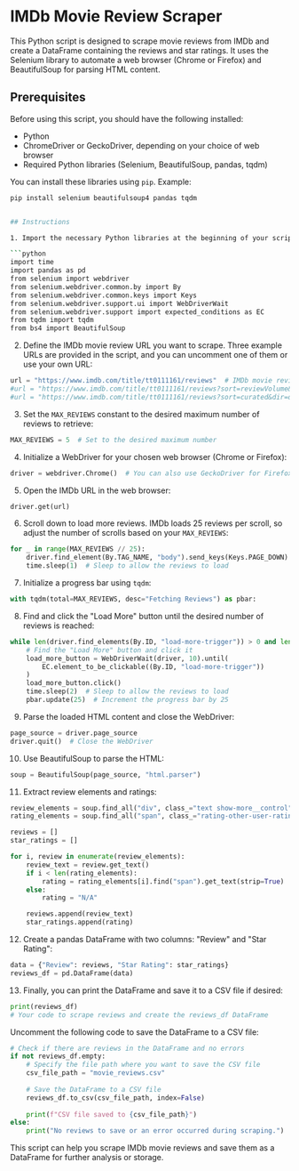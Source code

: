 # IMDb Movie Review Scraper

This Python script is designed to scrape movie reviews from IMDb and create a DataFrame containing the reviews and star ratings. It uses the Selenium library to automate a web browser (Chrome or Firefox) and BeautifulSoup for parsing HTML content.

## Prerequisites

Before using this script, you should have the following installed:

- Python
- ChromeDriver or GeckoDriver, depending on your choice of web browser
- Required Python libraries (Selenium, BeautifulSoup, pandas, tqdm)

You can install these libraries using `pip`. Example:

```bash
pip install selenium beautifulsoup4 pandas tqdm


## Instructions

1. Import the necessary Python libraries at the beginning of your script:

```python
import time
import pandas as pd
from selenium import webdriver
from selenium.webdriver.common.by import By
from selenium.webdriver.common.keys import Keys
from selenium.webdriver.support.ui import WebDriverWait
from selenium.webdriver.support import expected_conditions as EC
from tqdm import tqdm
from bs4 import BeautifulSoup
```

2. Define the IMDb movie review URL you want to scrape. Three example URLs are provided in the script, and you can uncomment one of them or use your own URL:

```python
url = "https://www.imdb.com/title/tt0111161/reviews"  # IMDb movie review URL
#url = "https://www.imdb.com/title/tt0111161/reviews?sort=reviewVolume&dir=desc&ratingFilter=0"  # Prolific Reviewers
#url = "https://www.imdb.com/title/tt0111161/reviews?sort=curated&dir=desc&ratingFilter=0"  # Featured Reviewers
```

3. Set the `MAX_REVIEWS` constant to the desired maximum number of reviews to retrieve:

```python
MAX_REVIEWS = 5  # Set to the desired maximum number
```

4. Initialize a WebDriver for your chosen web browser (Chrome or Firefox):

```python
driver = webdriver.Chrome()  # You can also use GeckoDriver for Firefox
```

5. Open the IMDb URL in the web browser:

```python
driver.get(url)
```

6. Scroll down to load more reviews. IMDb loads 25 reviews per scroll, so adjust the number of scrolls based on your `MAX_REVIEWS`:

```python
for _ in range(MAX_REVIEWS // 25):
    driver.find_element(By.TAG_NAME, "body").send_keys(Keys.PAGE_DOWN)
    time.sleep(1)  # Sleep to allow the reviews to load
```

7. Initialize a progress bar using `tqdm`:

```python
with tqdm(total=MAX_REVIEWS, desc="Fetching Reviews") as pbar:
```

8. Find and click the "Load More" button until the desired number of reviews is reached:

```python
while len(driver.find_elements(By.ID, "load-more-trigger")) > 0 and len(driver.find_elements(By.CLASS_NAME, "text.show-more__control")) < MAX_REVIEWS:
    # Find the "Load More" button and click it
    load_more_button = WebDriverWait(driver, 10).until(
        EC.element_to_be_clickable((By.ID, "load-more-trigger"))
    )
    load_more_button.click()
    time.sleep(2)  # Sleep to allow the reviews to load
    pbar.update(25)  # Increment the progress bar by 25
```

9. Parse the loaded HTML content and close the WebDriver:

```python
page_source = driver.page_source
driver.quit()  # Close the WebDriver
```

10. Use BeautifulSoup to parse the HTML:

```python
soup = BeautifulSoup(page_source, "html.parser")
```

11. Extract review elements and ratings:

```python
review_elements = soup.find_all("div", class_="text show-more__control")
rating_elements = soup.find_all("span", class_="rating-other-user-rating")

reviews = []
star_ratings = []

for i, review in enumerate(review_elements):
    review_text = review.get_text()
    if i < len(rating_elements):
        rating = rating_elements[i].find("span").get_text(strip=True)
    else:
        rating = "N/A"

    reviews.append(review_text)
    star_ratings.append(rating)
```

12. Create a pandas DataFrame with two columns: "Review" and "Star Rating":

```python
data = {"Review": reviews, "Star Rating": star_ratings}
reviews_df = pd.DataFrame(data)
```

13. Finally, you can print the DataFrame and save it to a CSV file if desired:

```python
print(reviews_df)
# Your code to scrape reviews and create the reviews_df DataFrame
```

Uncomment the following code to save the DataFrame to a CSV file:

```python
# Check if there are reviews in the DataFrame and no errors
if not reviews_df.empty:
    # Specify the file path where you want to save the CSV file
    csv_file_path = "movie_reviews.csv"
    
    # Save the DataFrame to a CSV file
    reviews_df.to_csv(csv_file_path, index=False)
    
    print(f"CSV file saved to {csv_file_path}")
else:
    print("No reviews to save or an error occurred during scraping.")
```

This script can help you scrape IMDb movie reviews and save them as a DataFrame for further analysis or storage.
```

